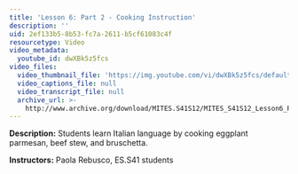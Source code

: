 ```yaml
---
title: 'Lesson 6: Part 2 - Cooking Instruction'
description: ''
uid: 2ef133b5-8b53-fc7a-2611-b5cf61083c4f
resourcetype: Video
video_metadata:
  youtube_id: dwXBk5z5fcs
video_files:
  video_thumbnail_file: 'https://img.youtube.com/vi/dwXBk5z5fcs/default.jpg'
  video_captions_file: null
  video_transcript_file: null
  archive_url: >-
    http://www.archive.org/download/MITES.S41S12/MITES_S41S12_Lesson6_Part2_300k.mp4
---
```


**Description:** Students learn Italian language by cooking eggplant parmesan, beef stew, and bruschetta.

**Instructors:** Paola Rebusco, ES.S41 students
